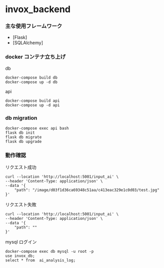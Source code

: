 # invox_backend

### 主な使用フレームワーク

- [Flask]
- [SQLAlchemy]

### docker コンテナ立ち上げ

db

```
docker-compose build db
docker-compose up -d db
```

api

```
docker-compose build api
docker-compose up -d api
```

### db migration

```
docker-compose exec api bash
flask db init
flask db migrate
flask db upgrade
```

### 動作確認

リクエスト成功

```
curl --location 'http://localhost:5001/input_ai' \
--header 'Content-Type: application/json' \
--data '{
    "path": "/image/d03f1d36ca69348c51aa/c413eac329e1c0d03/test.jpg"
}'
```

リクエスト失敗

```
curl --location 'http://localhost:5001/input_ai' \
--header 'Content-Type: application/json' \
--data '{
    "path": ""
}'
```

mysql ログイン

```
docker-compose exec db mysql -u root -p
use invox_db;
select * from  ai_analysis_log;
```
